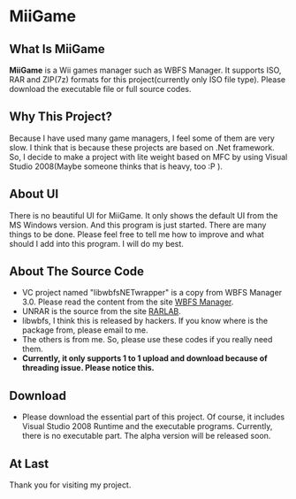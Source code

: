 # MiiGame #
## What Is MiiGame ##
**MiiGame** is a Wii games manager such as WBFS Manager. It supports ISO, RAR and ZIP(7z) formats for this project(currently only ISO file type). Please download the executable file or full source codes.

## Why This Project? ##
Because I have used many game managers, I feel some of them are very slow. I think that is because these projects are based on .Net framework. So, I decide to make a project with lite weight based on MFC by using Visual Studio 2008(Maybe someone thinks that is heavy, too :P ).

## About UI ##
There is no beautiful UI for MiiGame. It only shows the default UI from the MS Windows version. And this program is just started. There are many things to be done. Please feel free to tell me how to improve and what should I add into this program. I will do my best.

## About The Source Code ##
  * VC project named "libwbfsNETwrapper" is a copy from WBFS Manager 3.0. Please read the content from the site [WBFS Manager](http://wbfsmanager.codeplex.com/).
  * UNRAR is the source from the site [RARLAB](http://www.rarlab.com/).
  * libwbfs, I think this is released by hackers. If you know where is the package from, please email to me.
  * The others is from me. So, please use these codes if you really need them.
  * **Currently, it only supports 1 to 1 upload and download because of threading issue. Please notice this.**
## Download ##
  * Please download the essential part of this project. Of course, it includes Visual Studio 2008 Runtime and the executable programs. Currently, there is no executable part. The alpha version will be released soon.
## At Last ##
Thank you for visiting my project.